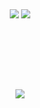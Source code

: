 <div align="center">
    <img src="https://capsule-render.vercel.app/api?type=egg&color=Black&height=210">
    <img src="https://capsule-render.vercel.app/api?type=venom&height=200&text=Expect%20the%20unexpected!&fontSize=45&color=0:6E1D0C,100&fontColor=D7D7D7">
</div><br><br><br><br>
<div align="center"> 
    <h2 style=color: #c9d1d9;"> <br>
   <img src="https://github-readme-stats.vercel.app/api?username=kijmane&bg_color=180,00000000,f7f7f7&title_color=b33737&text_color=b33737">
</div>
